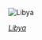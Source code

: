
![Libya](https://www.gstatic.com/prettyearth/assets/full/6254.jpg)

*[Libya](https://www.google.com/maps/@30.27192,19.11097,16z/data=!3m1!1e3)*
